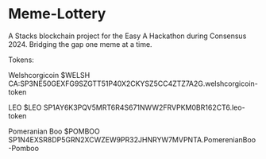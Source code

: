 # Meme-Lottery
A Stacks blockchain project for the Easy A Hackathon during Consensus 2024. Bridging the gap one meme at a time.

Tokens:

Welshcorgicoin $WELSH CA:SP3NE50GEXFG9SZGTT51P40X2CKYSZ5CC4ZTZ7A2G.welshcorgicoin-token

LEO $LEO SP1AY6K3PQV5MRT6R4S671NWW2FRVPKM0BR162CT6.leo-token

Pomeranian Boo $POMBOO SP1N4EXSR8DP5GRN2XCWZEW9PR32JHNRYW7MVPNTA.PomerenianBoo-Pomboo
